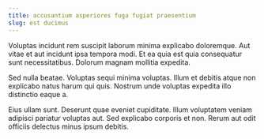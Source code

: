 ```yaml
---
title: accusantium asperiores fuga fugiat praesentium
slug: est ducimus
---
```


Voluptas incidunt rem suscipit laborum minima explicabo doloremque. Aut vitae et aut incidunt ipsa tempora modi. Et ea quia est quia consequatur sunt necessitatibus. Dolorum magnam mollitia expedita.

Sed nulla beatae. Voluptas sequi minima voluptas. Illum et debitis atque non explicabo natus harum qui quis. Nostrum unde voluptas expedita illo distinctio eaque a.

Eius ullam sunt. Deserunt quae eveniet cupiditate. Illum voluptatem veniam adipisci pariatur voluptas aut. Sed explicabo corporis et non. Rerum aut odit officiis delectus minus ipsum debitis.

